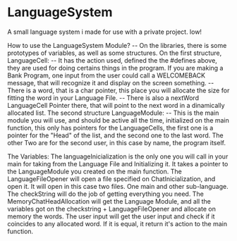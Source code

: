 # LanguageSystem
A small language system i made for use with a private project. low!




How to use the LanguageSystem Module?
--  On the libraries, there is some prototypes of variables, as well as some structures.
On the first structure, LanguageCell:
--  It has the action used, defined the the #defines above, they are used for doing certains things in the program. If you are making a Bank Program, one input from the user could call a WELCOMEBACK message, that will recognize it and display on the screen something. 
--  There is a word, that is a char pointer, this place you will allocate the size for fitting the word in your Language File. 
--  There is also a nextWord LanguageCell Pointer there, that will point to the next word in a dinamically allocated list.
The second structure LanguageModule:
--  This is the main module you will use, and should be active all the time, initialized on the main function, this only has pointers for the LanguageCells, the first one is a pointer for the "Head" of the list, and the second one to the last word. The other Two are for the second user, in this case by name, the program itself.

The Variables:
  The languageInicialization is the only one you will call in your main for taking from the Language File and Initializing it. It takes a pointer to the LanguageModule you created on the main function.
  The LanguageFileOpener will open a file specified on ChatInicialization, and open it. It will open in this case two files. One main and other sub-language.
  The checkString will do the job of getting everything you need.
  The MemoryChatHeadAllocation will get the Language Module, and all the variables got on the checkstring + LanguageFileOpener and allocate on memory the words.
  The user input will get the user input and check if it coincides to any allocated word. If it is equal, it return it's action to the main function.
